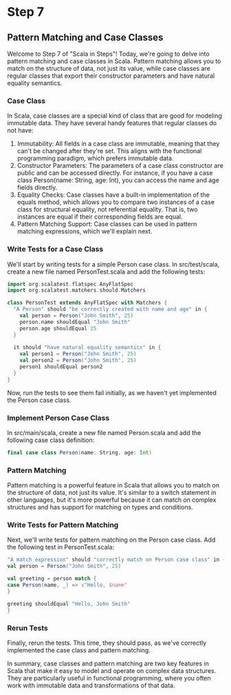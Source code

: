 # Step 7
## Pattern Matching and Case Classes
Welcome to Step 7 of "Scala in Steps"! Today, we're going to delve into pattern matching and case classes in Scala. Pattern matching allows you to match on the structure of data, not just its value, while case classes are regular classes that export their constructor parameters and have natural equality semantics.
### Case Class
In Scala, case classes are a special kind of class that are good for modeling immutable data. They have several handy features that regular classes do not have:
1. Immutability: All fields in a case class are immutable, meaning that they can't be changed after they're set. This aligns with the functional programming paradigm, which prefers immutable data.
2. Constructor Parameters: The parameters of a case class constructor are public and can be accessed directly. For instance, if you have a case class Person(name: String, age: Int), you can access the name and age fields directly.
3. Equality Checks: Case classes have a built-in implementation of the equals method, which allows you to compare two instances of a case class for structural equality, not referential equality. That is, two instances are equal if their corresponding fields are equal.
4. Pattern Matching Support: Case classes can be used in pattern matching expressions, which we'll explain next.
### Write Tests for a Case Class
We'll start by writing tests for a simple Person case class. In src/test/scala, create a new file named PersonTest.scala and add the following tests:
```scala
import org.scalatest.flatspec.AnyFlatSpec
import org.scalatest.matchers.should.Matchers

class PersonTest extends AnyFlatSpec with Matchers {
  "A Person" should "be correctly created with name and age" in {
    val person = Person("John Smith", 25)
    person.name shouldEqual "John Smith"
    person.age shouldEqual 25
  }
  
  it should "have natural equality semantics" in {
    val person1 = Person("John Smith", 25)
    val person2 = Person("John Smith", 25)
    person1 shouldEqual person2
  }
}
```
Now, run the tests to see them fail initially, as we haven't yet implemented the Person case class.
### Implement Person Case Class
In src/main/scala, create a new file named Person.scala and add the following case class definition:
```scala
final case class Person(name: String, age: Int)
```
### Pattern Matching

Pattern matching is a powerful feature in Scala that allows you to match on the structure of data, not just its value. It's similar to a switch statement in other languages, but it's more powerful because it can match on complex structures and has support for matching on types and conditions.
### Write Tests for Pattern Matching
Next, we'll write tests for pattern matching on the Person case class. Add the following test in PersonTest.scala:
```scala
"A match expression" should "correctly match on Person case class" in {
val person = Person("John Smith", 25)

val greeting = person match {
case Person(name, _) => s"Hello, $name"
}

greeting shouldEqual "Hello, John Smith"
}
```
### Rerun Tests
Finally, rerun the tests. This time, they should pass, as we've correctly implemented the case class and pattern matching.


In summary, case classes and pattern matching are two key features in Scala that make it easy to model and operate on complex data structures. They are particularly useful in functional programming, where you often work with immutable data and transformations of that data.